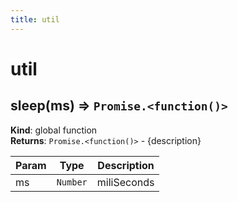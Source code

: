 ```yaml
---
title: util
---
```


# util

<a name="sleep"></a>

## sleep(ms) ⇒ <code>Promise.&lt;function()&gt;</code>
**Kind**: global function  
**Returns**: <code>Promise.&lt;function()&gt;</code> - {description}  

| Param | Type | Description |
| --- | --- | --- |
| ms | <code>Number</code> | miliSeconds |

